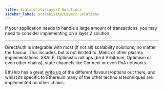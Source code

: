 ```yaml
---
title: Scalability/Layer2 Solutions
sidebar_label: Scalability/Layer2 Solutions
---
```


If your application needs to handle a large amount of transactions, you may need
to consider implementing on a layer 2 solution.

---

DirectAuth is integrable with most \(if not all\) scalability solutions, no
matter the flavour. This includes, but is not limited to: Matic or other plasma
implementations, SKALE, Optimistic roll ups \(be it Arbitrium, Optimism or even
other chains\), state channels like Connext or even PoA networks.

EthHub has a great
[write up ](https://docs.ethhub.io/ethereum-roadmap/layer-2-scaling/state-channels/)of
the different flavours/options out there, and whilst its specific to Ethereum
many of the other techncial techniques are implemented on other chains.
